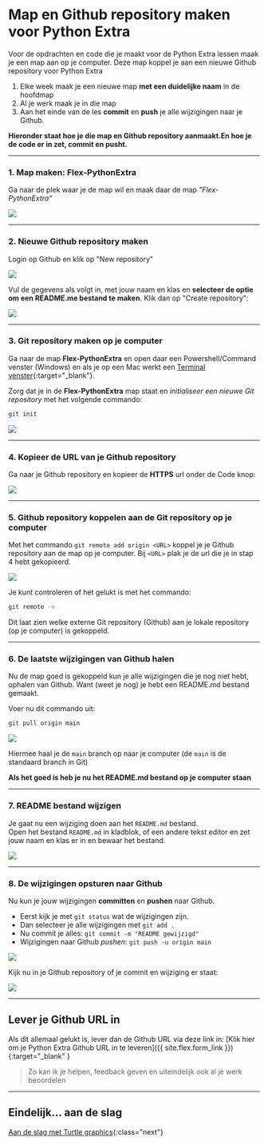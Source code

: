 # Map en Github repository maken voor Python Extra

Voor de opdrachten en code die je maakt voor de Python Extra lessen maak je een map aan op je computer. Deze map koppel je aan een nieuwe Github repository voor Python Extra

1. Elke week maak je een nieuwe map **met een duidelijke naam** in de hoofdmap
2. Al je werk maak je in die map
3. Aan het einde van de les **commit** en **push** je alle wijzigingen naar je Github.

**Hieronder staat hoe je die map en Github repository aanmaakt.En hoe je  de code er in zet, commit en pusht.**

---

### 1. Map maken: Flex-PythonExtra

Ga naar de plek waar je de map wil en maak daar de map *"Flex-PythonExtra"*

![](map-pythonextra.png)

---

### 2. Nieuwe Github repository maken
Login op Github en klik op "New repository"

![](new_repository.png)

Vul de gegevens als volgt in, met jouw naam en klas en **selecteer de optie om een README.me bestand te maken**. Klik dan op "Create repository":

![](create_repo.png)

---

### 3. Git repository maken op je computer
Ga naar de map **Flex-PythonExtra** en open daar een Powershell/Command venster (Windows) en als je op een Mac werkt een [Terminal venster](mac_terminal){:target="_blank"}.

Zorg dat je in de **Flex-PythonExtra** map staat en *initialiseer een nieuwe Git repository* met het volgende commando:

```bash
git init
```

![](git_init.gif)

---

### 4. Kopieer de URL van je Github repository
Ga naar je Github repository en kopieer de **HTTPS** url onder de Code knop:

![](github_copy_url.gif)

---

### 5. Github repository koppelen aan de Git repository op je computer
Met het commando `git remote add origin <URL>` koppel je je Github repository aan de map op je computer. Bij `<URL>` plak je de url die je in stap 4 hebt gekopieerd.

![](git_remote_add.gif)

Je kunt controleren of het gelukt is met het commando: 

```bash
git remote -v
``` 

Dit laat zien welke externe Git repository (Github) aan je lokale repository (op je computer) is gekoppeld.

---

### 6. De laatste wijzigingen van Github halen
Nu de map goed is gekoppeld kun je alle wijzigingen die je nog niet hebt, ophalen van Github. Want (weet je nog) je hebt een README.md bestand gemaakt.

Voer nu dit commando uit:

```bash
git pull origin main
```

![](git_pull_origin_master.gif)

Hiermee haal je de `main` branch op naar je computer (de `main` is de standaard branch in Git)

**Als het goed is heb je nu het README.md bestand op je computer staan**

---

### 7. README bestand wijzigen
Je gaat nu een wijziging doen aan het `README.md` bestand.  
Open het bestand `README.md` in kladblok, of een andere tekst editor en zet jouw naam en klas er in en bewaar het bestand.

![](readme_edit.gif)

---

### 8. De wijzigingen opsturen naar Github
Nu kun je jouw wijzigingen **committen** en **pushen** naar Github. 

* Eerst kijk je met `git status` wat de wijzigingen zijn. 
* Dan selecteer je alle wijzigingen met `git add .` 
* Nu commit je alles: `git commit -m "README gewijzigd"`
* Wijzigingen naar Github *pushen*: `git push -u origin main`

![](git_commit_push.gif)

Kijk nu in je Github repository of je commit en wijziging er staat:

![](check_commit.gif)

---

## Lever je Github URL in 

Als dit allemaal gelukt is, lever dan de Github URL via deze link in:
[Klik hier om je Python Extra Github URL in te leveren]({{ site.flex.form_link }}){:target="_blank" }

> Zo kan ik je helpen, feedback geven en uiteindelijk ook al je werk beoordelen


---

## Eindelijk... aan de slag

[Aan de slag met Turtle graphics](../01-turtle-graphics/index.md){:class="next"}
